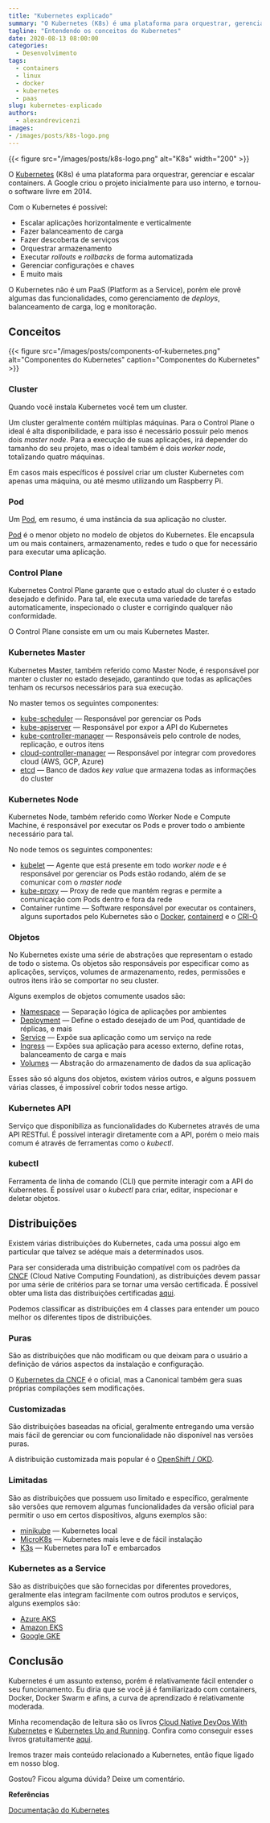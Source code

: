 ```yaml
---
title: "Kubernetes explicado"
summary: "O Kubernetes (K8s) é uma plataforma para orquestrar, gerenciar e escalar containers e foi criado pelo Google."
tagline: "Entendendo os conceitos do Kubernetes"
date: 2020-08-13 08:00:00
categories:
  - Desenvolvimento
tags:
  - containers
  - linux
  - docker
  - kubernetes
  - paas
slug: kubernetes-explicado
authors:
  - alexandrevicenzi
images:
- /images/posts/k8s-logo.png
---
```


{{< figure src="/images/posts/k8s-logo.png" alt="K8s" width="200" >}}

O [Kubernetes][kubernetes-io] (K8s) é uma plataforma para orquestrar, gerenciar e escalar containers. A Google criou o projeto inicialmente para uso interno, e tornou-o software livre em 2014.

Com o Kubernetes é possível:

* Escalar aplicações horizontalmente e verticalmente
* Fazer balanceamento de carga
* Fazer descoberta de serviços
* Orquestrar armazenamento
* Executar *rollouts* e *rollbacks* de forma automatizada
* Gerenciar configurações e chaves 
* E muito mais

O Kubernetes não é um PaaS (Platform as a Service), porém ele provê algumas das funcionalidades, como gerenciamento de *deploys*, balanceamento de carga, log e monitoração.

## Conceitos

{{< figure src="/images/posts/components-of-kubernetes.png" alt="Componentes do Kubernetes" caption="Componentes do Kubernetes" >}}

### Cluster

Quando você instala Kubernetes você tem um cluster.

Um cluster geralmente contém múltiplas máquinas. Para o Control Plane o ideal é alta disponibilidade, e para isso é necessário possuir pelo menos dois *master node*. Para a execução de suas aplicações, irá depender do tamanho do seu projeto, mas o ideal também é dois *worker node*, totalizando quatro máquinas.

Em casos mais específicos é possível criar um cluster Kubernetes com apenas uma máquina, ou até mesmo utilizando um Raspberry Pi.

### Pod

Um [Pod][pod], em resumo, é uma instância da sua aplicação no cluster.

[Pod][pod] é o menor objeto no modelo de objetos do Kubernetes. Ele encapsula um ou mais containers, armazenamento, redes e tudo o que for necessário para executar uma aplicação.

### Control Plane

Kubernetes Control Plane garante que o estado atual do cluster é o estado desejado e definido. Para tal, ele executa uma variedade de tarefas automaticamente, inspecionado o cluster e corrigindo qualquer não conformidade.

O Control Plane consiste em um ou mais Kubernetes Master.

### Kubernetes Master

Kubernetes Master, também referido como Master Node, é responsável por manter o cluster no estado desejado, garantindo que todas as aplicações tenham os recursos necessários para sua execução.

No master temos os seguintes componentes:

* [kube-scheduler][kube-scheduler] — Responsável por gerenciar os Pods
* [kube-apiserver][kube-apiserver] — Responsável por expor a API do Kubernetes
* [kube-controller-manager][kube-controller-manager] — Responsáveis pelo controle de nodes, replicação, e outros itens
* [cloud-controller-manager][cloud-controller-manager] — Responsável por integrar com provedores cloud (AWS, GCP, Azure)
* [etcd][etcd] — Banco de dados *key value* que armazena todas as informações do cluster

### Kubernetes Node

Kubernetes Node, também referido como Worker Node e Compute Machine, é responsável por executar os Pods e prover todo o ambiente necessário para tal.

No node temos os seguintes componentes:

* [kubelet][kubelet] — Agente que está presente em todo *worker node* e é responsável por gerenciar os Pods estão rodando, além de se comunicar com o *master node*
* [kube-proxy][kube-proxy] — Proxy de rede que mantém regras e permite a comunicação com Pods dentro e fora da rede
* Container runtime — Software responsável por executar os containers, alguns suportados pelo Kubernetes são o [Docker][docker], [containerd][containerd] e o [CRI-O][CRI-O]

### Objetos

No Kubernetes existe uma série de abstrações que representam o estado de todo o sistema. Os objetos são responsáveis por especificar como as aplicações, serviços, volumes de armazenamento, redes, permissões e outros itens irão se comportar no seu cluster.

Alguns exemplos de objetos comumente usados são:

* [Namespace][namespace] — Separação lógica de aplicações por ambientes
* [Deployment][deployment] — Define o estado desejado de um Pod, quantidade de réplicas, e mais
* [Service][service] — Expõe sua aplicação como um serviço na rede
* [Ingress][ingress] — Expões sua aplicação para acesso externo, define rotas, balanceamento de carga e mais
* [Volumes][volume] — Abstração do armazenamento de dados da sua aplicação

Esses são só alguns dos objetos, existem vários outros, e alguns possuem várias classes, é impossível cobrir todos nesse artigo.

### Kubernetes API

Serviço que disponibiliza as funcionalidades do Kubernetes através de uma API RESTful. É possível interagir diretamente com a API, porém o meio mais comum é através de ferramentas como o *kubectl*.

### kubectl

Ferramenta de linha de comando (CLI) que permite interagir com a API do Kubernetes. É possível usar o *kubectl* para criar, editar, inspecionar e deletar objetos.

## Distribuições

Existem várias distribuições do Kubernetes, cada uma possui algo em particular que talvez se adéque mais a determinados usos.

Para ser considerada uma distribuição compatível com os padrões da [CNCF][cncf] (Cloud Native Computing Foundation), as distribuições devem passar por uma série de critérios para se tornar uma versão certificada. É possível obter uma lista das distribuições certificadas [aqui][landscape-cncf].

Podemos classificar as distribuições em 4 classes para entender um pouco melhor os diferentes tipos de distribuições.

### Puras

São as distribuições que não modificam ou que deixam para o usuário a definição de vários aspectos da instalação e configuração.

O [Kubernetes da CNCF][kubernetes-io] é o oficial, mas a Canonical também gera suas próprias compilações sem modificações.

### Customizadas

São distribuições baseadas na oficial, geralmente entregando uma versão mais fácil de gerenciar ou com funcionalidade não disponível nas versões puras.

A distribuição customizada mais popular é o [OpenShift / OKD][okd-io].

### Limitadas

São as distribuições que possuem uso limitado e específico, geralmente são versões que removem algumas funcionalidades da versão oficial para permitir o uso em certos dispositivos, alguns exemplos são:

* [minikube][minikube] — Kubernetes local
* [MicroK8s][microk8s] — Kubernetes mais leve e de fácil instalação
* [K3s][k3s] — Kubernetes para IoT e embarcados

### Kubernetes as a Service

São as distribuições que são fornecidas por diferentes provedores, geralmente elas integram facilmente com outros produtos e serviços, alguns exemplos são:

* [Azure AKS][azure-aks]
* [Amazon EKS][amazon-eks]
* [Google GKE][google-gke]

## Conclusão

Kubernetes é um assunto extenso, porém é relativamente fácil entender o seu funcionamento. Eu diria que se você já é familiarizado com containers, Docker, Docker Swarm e afins, a curva de aprendizado é relativamente moderada.

Minha recomendação de leitura são os livros [Cloud Native DevOps With Kubernetes][cloud-native-devops-with-kubernetes] e [Kubernetes Up and Running][kubernetes-up-and-running]. Confira como conseguir esses livros gratuitamente [aqui][livros-gratuitos-abril-2020].

Iremos trazer mais conteúdo relacionado a Kubernetes, então fique ligado em nosso blog.

Gostou? Ficou alguma dúvida? Deixe um comentário.

**Referências**

[Documentação do Kubernetes][kubernetes-docs]


[pod]: https://kubernetes.io/docs/concepts/workloads/pods/pod-overview/
[kube-scheduler]: https://kubernetes.io/docs/reference/command-line-tools-reference/kube-scheduler/
[kube-apiserver]: https://kubernetes.io/docs/reference/command-line-tools-reference/kube-apiserver/
[kube-controller-manager]: https://kubernetes.io/docs/reference/command-line-tools-reference/kube-controller-manager/
[cloud-controller-manager]: https://kubernetes.io/docs/concepts/architecture/cloud-controller/
[etcd]: https://etcd.io/
[kubelet]: https://kubernetes.io/docs/reference/command-line-tools-reference/kubelet/
[kube-proxy]: https://kubernetes.io/docs/reference/command-line-tools-reference/kube-proxy/
[docker]: https://docs.docker.com/engine/
[containerd]: https://containerd.io/docs/
[cri-o]: https://cri-o.io/#what-is-cri-o
[namespace]: https://kubernetes.io/docs/concepts/overview/working-with-objects/namespaces/
[deployment]: https://kubernetes.io/docs/concepts/workloads/controllers/deployment/
[service]: https://kubernetes.io/docs/concepts/services-networking/service/
[ingress]: https://kubernetes.io/docs/concepts/services-networking/ingress/
[volume]: https://kubernetes.io/docs/concepts/storage/volumes/
[cncf]: https://www.cncf.io/
[landscape-cncf]: https://landscape.cncf.io/category=certified-kubernetes-distribution,certified-kubernetes-hosted,certified-kubernetes-installer&format=card-mode&grouping=category
[kubernetes-io]: https://kubernetes.io/
[okd-io]: https://www.okd.io/
[minikube]: https://minikube.sigs.k8s.io/docs/
[microk8s]: https://microk8s.io/
[k3s]: https://k3s.io/
[azure-aks]: https://azure.microsoft.com/en-us/services/kubernetes-service/
[amazon-eks]: https://aws.amazon.com/eks
[google-gke]: https://cloud.google.com/kubernetes-engine/
[cloud-native-devops-with-kubernetes]: http://shop.oreilly.com/product/0636920175131.do
[kubernetes-up-and-running]: http://shop.oreilly.com/product/0636920223788.do
[livros-gratuitos-abril-2020]: https://www.butecopensource.com.br/livros-gratuitos-abril-2020
[kubernetes-docs]: https://kubernetes.io/docs/home/
